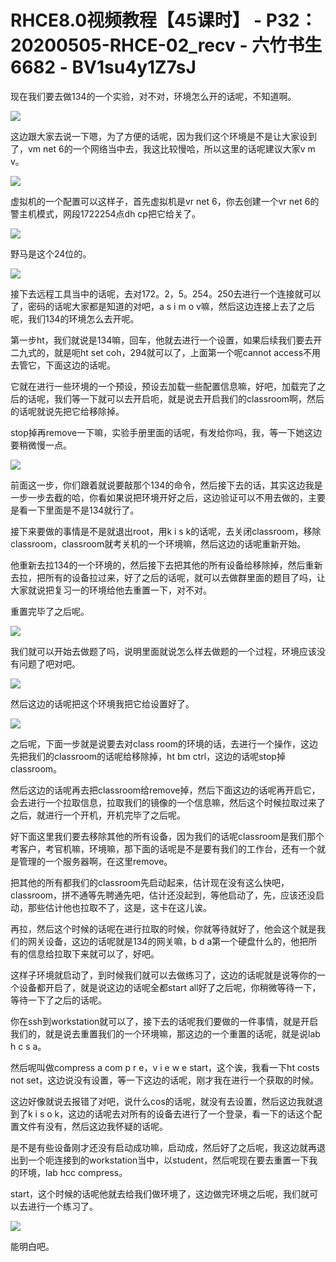 # RHCE8.0视频教程【45课时】 - P32：20200505-RHCE-02_recv - 六竹书生6682 - BV1su4y1Z7sJ

现在我们要去做134的一个实验，对不对，环境怎么开的话呢，不知道啊。

![](img/11b45533b50f82db84cdd9492c4e122c_1.png)

这边跟大家去说一下嗯，为了方便的话呢，因为我们这个环境是不是让大家设到了，vm net 6的一个网络当中去，我这比较慢哈，所以这里的话呢建议大家v m v。



![](img/11b45533b50f82db84cdd9492c4e122c_3.png)

虚拟机的一个配置可以这样子，首先虚拟机是vr net 6，你去创建一个vr net 6的警主机模式，网段1722254点dh cp把它给关了。



![](img/11b45533b50f82db84cdd9492c4e122c_5.png)

野马是这个24位的。

![](img/11b45533b50f82db84cdd9492c4e122c_7.png)

接下去远程工具当中的话呢，去对172。2，5。254。250去进行一个连接就可以了，密码的话呢大家都是知道的对吧，a s i m o v嘛，然后这边连接上去了之后呢，我们134的环境怎么去开呢。

第一步ht，我们就说是134嘛，回车，他就去进行一个设置，如果后续我们要去开二九式的，就是呃ht set coh，294就可以了，上面第一个呢cannot access不用去管它，下面这边的话呢。

它就在进行一些环境的一个预设，预设去加载一些配置信息嘛，好吧，加载完了之后的话呢，我们等一下就可以去开启呃，就是说去开启我们的classroom啊，然后的话呢就说先把它给移除掉。

stop掉再remove一下嘛，实验手册里面的话呢，有发给你吗，我，等一下她这边要稍微慢一点。

![](img/11b45533b50f82db84cdd9492c4e122c_9.png)

前面这一步，你们跟着就说要敲那个134的命令，然后接下去的话，其实这边我是一步一步去截的哈，你看如果说把环境开好之后，这边验证可以不用去做的，主要是看一下里面是不是134就行了。

接下来要做的事情是不是就退出root，用k i s k的话呢，去关闭classroom，移除classroom，classroom就考关机的一个环境嘛，然后这边的话呢重新开始。

他重新去拉134的一个环境的，然后接下去把其他的所有设备给移除掉，然后重新去拉，把所有的设备拉过来，好了之后的话呢，就可以去做群里面的题目了吗，让大家就说把复习一的环境给他去重置一下，对不对。

重置完毕了之后呢。

![](img/11b45533b50f82db84cdd9492c4e122c_11.png)

我们就可以开始去做题了吗，说明里面就说怎么样去做题的一个过程，环境应该没有问题了吧对吧。

![](img/11b45533b50f82db84cdd9492c4e122c_13.png)

然后这边的话呢把这个环境我把它给设置好了。

![](img/11b45533b50f82db84cdd9492c4e122c_15.png)

之后呢，下面一步就是说要去对class room的环境的话，去进行一个操作，这边先把我们的classroom的话呢给移除掉，ht bm ctrl，这边的话呢stop掉classroom。

然后这边的话呢再去把classroom给remove掉，然后下面这边的话呢再开启它，会去进行一个拉取信息，拉取我们的镜像的一个信息嘛，然后这个时候拉取过来了之后，就进行一个开机，开机完毕了之后呢。

好下面这里我们要去移除其他的所有设备，因为我们的话呢classroom是我们那个考客户，考官机嘛，环境嘛，那下面的话呢是不是要有我们的工作台，还有一个就是管理的一个服务器啊，在这里remove。

把其他的所有都我们的classroom先启动起来，估计现在没有这么快吧，classroom，拼不通等先聘通先吧，估计还没起到，等他启动了，先，应该还没启动，那些估计他也拉取不了，这是，这卡在这儿诶。

再拉，然后这个时候的话呢在进行拉取的时候，你就等待就好了，他会这个就是我们的网关设备，这边的话呢就是134的网关嘛，b d a第一个硬盘什么的，他把所有的信息给拉取下来就可以了，好吧。

这样子环境就启动了，到时候我们就可以去做练习了，这边的话呢就是说等你的一个设备都开启了，就是说这边的话呢全都start all好了之后呢，你稍微等待一下，等待一下了之后的话呢。

你在ssh到workstation就可以了，接下去的话呢我们要做的一件事情，就是开启我们的，就是说去重置我们的一个环境嘛，那这边的一个重置的话呢，就是说lab h c s a。

然后呢叫做compress a com p r e，v i e w e start，这个诶，我看一下ht costs not set，这边说没有设置，等一下这边的话呢，刚才我在进行一个获取的时候。

这边好像就说去报错了对吧，说什么cos的话呢，就没有去设置，然后这边我就退到了k i s o k，这边的话呢去对所有的设备去进行了一个登录，看一下的话这个配置文件有没有，然后这边我怀疑的话呢。

是不是有些设备刚才还没有启动成功嘛，启动成，然后好了之后呢，我这边就再退出到一个呃连接到的workstation当中，以student，然后呢现在要去重置一下我的环境，lab hcc compress。

start，这个时候的话呢他就去给我们做环境了，这边做完环境之后呢，我们就可以去进行一个练习了。

![](img/11b45533b50f82db84cdd9492c4e122c_17.png)

能明白吧。